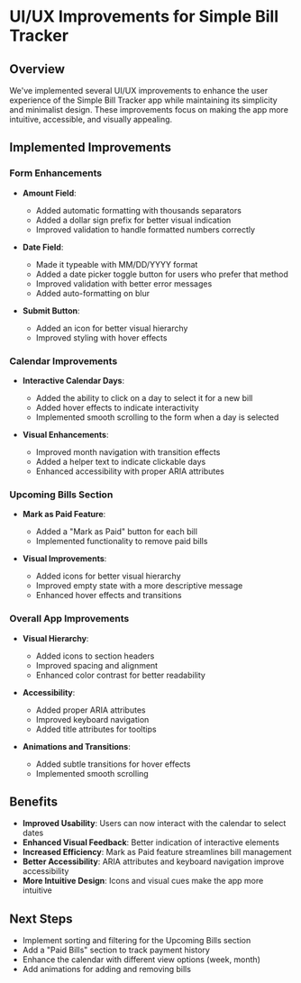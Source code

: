 # UI/UX Improvements for Simple Bill Tracker

## Overview
We've implemented several UI/UX improvements to enhance the user experience of the Simple Bill Tracker app while maintaining its simplicity and minimalist design. These improvements focus on making the app more intuitive, accessible, and visually appealing.

## Implemented Improvements

### Form Enhancements
- **Amount Field**: 
  - Added automatic formatting with thousands separators
  - Added a dollar sign prefix for better visual indication
  - Improved validation to handle formatted numbers correctly

- **Date Field**: 
  - Made it typeable with MM/DD/YYYY format
  - Added a date picker toggle button for users who prefer that method
  - Improved validation with better error messages
  - Added auto-formatting on blur

- **Submit Button**: 
  - Added an icon for better visual hierarchy
  - Improved styling with hover effects

### Calendar Improvements
- **Interactive Calendar Days**:
  - Added the ability to click on a day to select it for a new bill
  - Added hover effects to indicate interactivity
  - Implemented smooth scrolling to the form when a day is selected

- **Visual Enhancements**:
  - Improved month navigation with transition effects
  - Added a helper text to indicate clickable days
  - Enhanced accessibility with proper ARIA attributes

### Upcoming Bills Section
- **Mark as Paid Feature**:
  - Added a "Mark as Paid" button for each bill
  - Implemented functionality to remove paid bills

- **Visual Improvements**:
  - Added icons for better visual hierarchy
  - Improved empty state with a more descriptive message
  - Enhanced hover effects and transitions

### Overall App Improvements
- **Visual Hierarchy**:
  - Added icons to section headers
  - Improved spacing and alignment
  - Enhanced color contrast for better readability

- **Accessibility**:
  - Added proper ARIA attributes
  - Improved keyboard navigation
  - Added title attributes for tooltips

- **Animations and Transitions**:
  - Added subtle transitions for hover effects
  - Implemented smooth scrolling

## Benefits
- **Improved Usability**: Users can now interact with the calendar to select dates
- **Enhanced Visual Feedback**: Better indication of interactive elements
- **Increased Efficiency**: Mark as Paid feature streamlines bill management
- **Better Accessibility**: ARIA attributes and keyboard navigation improve accessibility
- **More Intuitive Design**: Icons and visual cues make the app more intuitive

## Next Steps
- Implement sorting and filtering for the Upcoming Bills section
- Add a "Paid Bills" section to track payment history
- Enhance the calendar with different view options (week, month)
- Add animations for adding and removing bills
